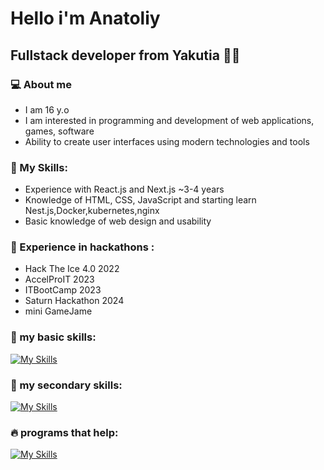 # Hello i'm Anatoliy

## Fullstack developer from Yakutia 👨‍💻

### 💻 About me
- I am 16 y.o
- I am interested in programming and development of web applications, games, software
- Ability to create user interfaces using modern technologies and tools
### 🧠 My Skills:
- Experience with React.js and Next.js ~3-4 years
- Knowledge of HTML, CSS, JavaScript and starting learn Nest.js,Docker,kubernetes,nginx
- Basic knowledge of web design and usability
### 💎 Experience in hackathons :
- Hack The Ice 4.0 2022
- AccelProIT 2023
- ITBootCamp 2023
- Saturn Hackathon 2024
- mini GameJame

### 🥇 my basic skills:
[![My Skills](https://skillicons.dev/icons?i=html,css,js,py,react,nextjs,nodejs,express,tailwindcss)](https://skillicons.dev)

### 🥈 my secondary skills:
[![My Skills](https://skillicons.dev/icons?i=java,cs,cpp,ts,sass,django,fastapi,electron,graphql,postgres,sqlite,prisma)](https://skillicons.dev)

### 🔥 programs that help:
[![My Skills](https://skillicons.dev/icons?i=figma,github,postman,unity,visualstudio,vscode)](https://skillicons.dev)
